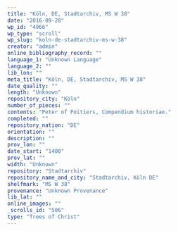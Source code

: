 ```yaml
---
title: "Köln, DE, Stadtarchiv, MS W 38"
date: "2016-09-28"
wp_id: "4966"
wp_type: "scroll"
wp_slug: "koln-de-stadtarchiv-ms-w-38"
creator: "admin"
online_bibliography_record: ""
language_1: "Unknown Language"
language_2: ""
lib_lon: ""
meta_title: "Köln, DE, Stadtarchiv, MS W 38"
date_quality: ""
length: "Unknown"
repository_city: "Köln"
number_of_pieces: ""
contents: "Peter of Poitiers, Compendium historiae."
completed: ""
repository_nation: "DE"
orientation: ""
description: ""
prov_lon: ""
date_start: "1400"
prov_lat: ""
width: "Unknown"
repository: "Stadtarchiv"
repository_name_and_city: "Stadtarchiv, Köln DE"
shelfmark: "MS W 38"
provenance: "Unknown Provenance"
lib_lat: ""
online_images: ""
_scrolls_id: "506"
type: "Trees of Christ"
---
```



